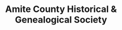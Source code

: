 ---
layout: repo
title: "Amite County Historical & Genealogical Society"
id: 23511
permalink: repos/23511/
---